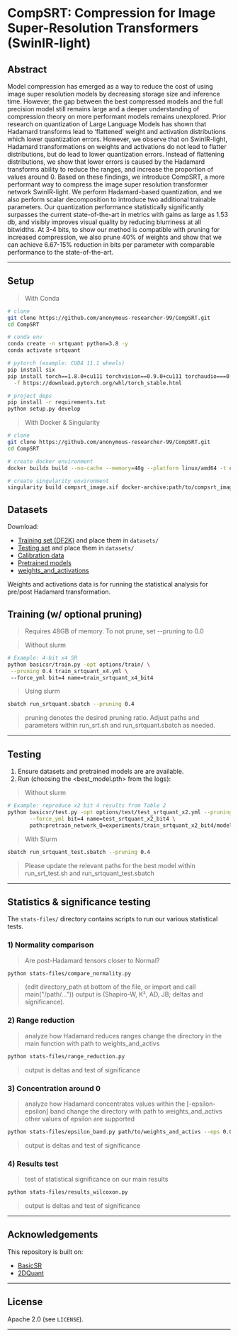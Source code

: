 # CompSRT: Compression for Image Super-Resolution Transformers (SwinIR-light)

## Abstract

Model compression has emerged as a way to reduce the cost of using image super resolution models by decreasing storage size and inference time. However, the gap between the best compressed models and the full precision model still remains large and a deeper understanding of compression theory on more performant models remains unexplored. Prior research on quantization of Large Language Models has shown that Hadamard transforms lead to ‘flattened’ weight and activation distributions which lower quantization errors. However, we observe that on SwinIR-light, Hadamard transformations on weights and activations do not lead to flatter distributions, but do lead to lower quantization errors. Instead of flattening distributions, we show that lower errors is caused by the Hadamard transforms ability to reduce the ranges, and increase the proportion of values around $0$. Based on these findings, we introduce CompSRT, a more performant way to compress the image super resolution transformer network SwinIR-light. We perform Hadamard-based quantization, and we also perform scalar decomposition to introduce two additional trainable parameters. Our quantization performance statistically significantly surpasses the current state-of-the-art in metrics with gains as large as 1.53 db, and visibly improves visual quality by reducing blurriness at all bitwidths. At $3$-$4$ bits, to show our method is compatible with pruning for increased compression, we also prune $40\%$ of weights and show that we can achieve $6.67$-$15\%$ reduction in bits per parameter with comparable performance to the state-of-the-art.  

---


## Setup 

> With Conda 

```bash
# clone
git clone https://github.com/anonymous-researcher-99/CompSRT.git
cd CompSRT

# conda env
conda create -n srtquant python=3.8 -y
conda activate srtquant

# pytorch (example: CUDA 11.1 wheels)
pip install six
pip install torch==1.8.0+cu111 torchvision==0.9.0+cu111 torchaudio===0.8.0 \
  -f https://download.pytorch.org/whl/torch_stable.html

# project deps
pip install -r requirements.txt
python setup.py develop
```
> With Docker & Singularity 

```bash
# clone
git clone https://github.com/anonymous-researcher-99/CompSRT.git
cd CompSRT

# create docker environment
docker buildx build --no-cache --memory=48g --platform linux/amd64 -t compsrt:image --output=type=docker,dest=compsrt_image.tar .

# create singularity environment 
singularity build compsrt_image.sif docker-archive:path/to/compsrt_image.tar
```

## Datasets
Download:

   * [Training set (DF2K)](https://drive.google.com/file/d/1TubDkirxl4qAWelfOnpwaSKoj3KLAIG4/view?usp=share_link) and place them in `datasets/`
   * [Testing set](https://drive.google.com/file/d/1yMbItvFKVaCT93yPWmlP3883XtJ-wSee/view?usp=sharing) and place them in `datasets/`
   * [Calibration data](https://drive.google.com/file/d/1UxgyQWrToZHxsMrPursuMBtyCcNjFwUA/view?usp=drive_link)  
   * [Pretrained models](https://drive.google.com/file/d/12g_64n-hhJJbvd6cpU7VakxruGRpzhP-/view?usp=drive_link) 
   * [weights_and_activations](https://drive.google.com/drive/folders/1oDRIULwXkslpqBCAFt4AxHvq57QQpoao?usp=share_link) 

Weights and activations data is for running the statistical analysis for pre/post Hadamard transformation. 


## Training (w/ optional pruning)
> Requires 48GB of memory.
> To not prune, set --pruning to 0.0  

> Without slurm 
```bash
# Example: 4-bit x4 SR
python basicsr/train.py -opt options/train/ \
 --pruning 0.4 train_srtquant_x4.yml \ 
 --force_yml bit=4 name=train_srtquant_x4_bit4
 ```
> Using slurm 
```bash
sbatch run_srtquant.sbatch --pruning 0.4 
 ```
>pruning denotes the desired pruning ratio. Adjust paths and parameters within run_srt.sh and run_srtquant.sbatch as needed.  
---

## Testing 

1. Ensure datasets and pretrained models are are available.
3. Run (choosing the <best_model.pth> from the logs):
> Without slurm 
   ```bash
   # Example: reproduce x2 bit 4 results from Table 2 
   python basicsr/test.py -opt options/test/test_srtquant_x2.yml --pruning 0.4\
          --force_yml bit=4 name=test_srtquant_x2_bit4 \
          path:pretrain_network_Q=experiments/train_srtquant_x2_bit4/models/<best_model.pth>
  ```
>With Slurm 
```bash
sbatch run_srtquant_test.sbatch --pruning 0.4
```
> Please update the relevant paths for the best model within run_srt_test.sh and run_srtquant_test.sbatch
---

## Statistics & significance testing

The `stats-files/` directory contains scripts to run our various statistical tests.

### 1) Normality comparison
> Are post-Hadamard tensors closer to Normal?
```bash
python stats-files/compare_normality.py
```
>(edit directory_path at bottom of the file, or import and call main("/path/..."))
> output is (Shapiro-W, K², AD, JB; deltas and significance).
### 2) Range reduction 
> analyze how Hadamard reduces ranges 
change the directory in the main function with path to weights_and_activs

```bash
python stats-files/range_reduction.py 
```
> output is deltas and test of significance

### 3) Concentration around 0 
>analyze how Hadamard concentrates values within the [-epsilon-epsilon] band
change the directory with path to weights_and_activs
other values of epsilon are supported 
```bash
python stats-files/epsilon_band.py path/to/weights_and_activs --eps 0.05 --by-type  
```
> output is deltas and test of significance

### 4) Results test  
> test of statistical significance on our main results 
```bash
python stats-files/results_wilcoxon.py 
```
> output is deltas and test of significance
---

## Acknowledgements

This repository is built on:

* [BasicSR](https://github.com/XPixelGroup/BasicSR)
* [2DQuant](https://github.com/Kai-Liu001/2DQuant)

---

## License

Apache 2.0 (see `LICENSE`).

---